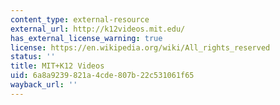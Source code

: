 ```yaml
---
content_type: external-resource
external_url: http://k12videos.mit.edu/
has_external_license_warning: true
license: https://en.wikipedia.org/wiki/All_rights_reserved
status: ''
title: MIT+K12 Videos
uid: 6a8a9239-821a-4cde-807b-22c531061f65
wayback_url: ''
---
```

